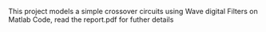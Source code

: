 This project models a simple crossover circuits using Wave digital Filters on Matlab Code, read the report.pdf for futher details
